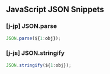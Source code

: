 ## JavaScript JSON Snippets

### [j-jp] JSON.parse

```javascript
JSON.parse(${1:obj});
```

### [j-js] JSON.stringify

```javascript
JSON.stringify(${1:obj});
```
